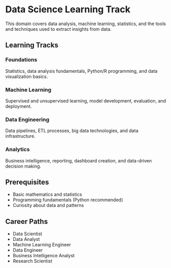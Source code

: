 # Data Science Learning Track

This domain covers data analysis, machine learning, statistics, and the tools and techniques used to extract insights from data.

## Learning Tracks

### Foundations

Statistics, data analysis fundamentals, Python/R programming, and data visualization basics.

### Machine Learning

Supervised and unsupervised learning, model development, evaluation, and deployment.

### Data Engineering

Data pipelines, ETL processes, big data technologies, and data infrastructure.

### Analytics

Business intelligence, reporting, dashboard creation, and data-driven decision making.

## Prerequisites

- Basic mathematics and statistics
- Programming fundamentals (Python recommended)
- Curiosity about data and patterns

## Career Paths

- Data Scientist
- Data Analyst
- Machine Learning Engineer
- Data Engineer
- Business Intelligence Analyst
- Research Scientist
